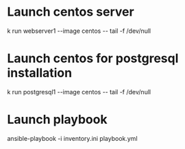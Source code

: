 # Launch centos server
k run webserver1 --image centos -- tail -f /dev/null

# Launch centos for postgresql installation
k run postgresql1 --image centos -- tail -f /dev/null

# Launch playbook
ansible-playbook -i inventory.ini playbook.yml